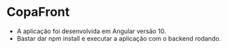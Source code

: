 # CopaFront

- A aplicação foi desenvolvida em Angular versão 10.
- Bastar dar npm install e executar a aplicação com o backend rodando.
